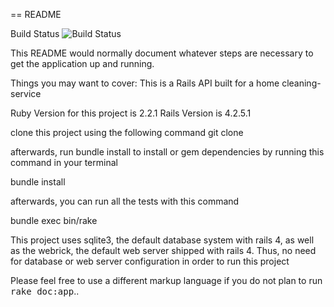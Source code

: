 
== README

Build Status
![Build Status](https://travis-ci.org/paa-yaw/spring-ghana-api.svg?branch=master)

This README would normally document whatever steps are necessary to get the
application up and running.

Things you may want to cover:
This is a Rails API built for a home cleaning-service


Ruby Version for this project is 2.2.1
Rails Version is 4.2.5.1

clone this project using the following command
git clone <url>

afterwards, run bundle install to install or gem dependencies by running this command in your terminal

bundle install

afterwards, you can run all the tests with this command

bundle exec bin/rake

This project uses sqlite3, the default database system with rails 4, as well as the webrick, the default
web server shipped with rails 4. Thus, no need for database or web server configuration in order to run this
project



Please feel free to use a different markup language if you do not plan to run
<tt>rake doc:app</tt>..
